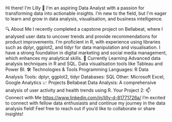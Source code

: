 Hi there! I'm Lilly 👋
I'm an aspiring Data Analyst with a passion for transforming data into actionable insights. I’m new to the field, but I'm eager to learn and grow in data analysis, visualisation, and business intelligence.

🔍 About Me
I recently completed a capstone project on Bellabeat, where I analysed user data to uncover trends and provide recommendations for product improvements.
I'm proficient in R, with experience using libraries such as dplyr, ggplot2, and tidyr for data manipulation and visualisation.
I have a strong foundation in digital marketing and social media management, which enhances my analytical skills.
🌱 Currently Learning
Advanced data analysis techniques in R and SQL.
Data visualisation tools like Tableau and Power BI.
🛠️ Technologies & Tools
Programming Languages: R
Data Analysis Tools: dplyr, ggplot2, tidyr
Databases: SQL
Other: Microsoft Excel, Google Analytics
📈 Projects
Bellabeat Data Analysis: A comprehensive analysis of user activity and health trends using R.
Your Project 2:
📫 Connect with Me
https://www.linkedin.com/in/lilly-d-81771726a/
I’m excited to connect with fellow data enthusiasts and continue my journey in the data analysis field! Feel free to reach out if you’d like to collaborate or share insights!

<!---
LillyED/LillyED is a ✨ special ✨ repository because its `README.md` (this file) appears on your GitHub profile.
You can click the Preview link to take a look at your changes.
--->
